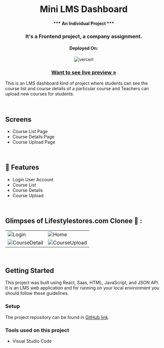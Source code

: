 <h1 align="center">Mini LMS Dashboard</h1>

<h4 align="center">*** An Individual Project ***</h4>

<h3 align="center">It's a Frontend project, a company assignment.</h3>


<h4 align="center">Deployed On:</h4>

<p align="center">
  <img src="https://img.shields.io/badge/Vercel-000000?style=for-the-badge&logo=vercel&logoColor=white" alt="vercerl">
</p>


<h3 align="center"><a href="https://lms-zeta-nine.vercel.app/" target="_blank"><strong>Want to see live preview »</strong></a></h3>


This is an LMS dashboard kind of project where students can see the course list and course details of a particular course and Teachers can upload new courses for students.

<br/>

## Screens 
- Course List Page 
- Course Details Page 
- Course Upload Page


<br/>


## 🚀 Features
- Login User Account
- Course List
- Course Details
- Course Upload 


<br/>


## Glimpses of Lifestylestores.com Clonee 🙈 :

<table>
  <tr>
    <td><img src="https://i.ibb.co/sjBKXD3/Login.png" alt="Login" /></td>
    <td><img src="https://i.ibb.co/JcpJpjY/Home.png"  alt="Home" /></td>
  </tr>
  
  <tr>
    <td><img src="https://i.ibb.co/ry0yGht/Course-Details.png" alt="CourseDetail" /></td>
    <td><img src="https://i.ibb.co/d7srv7b/Course-Upload.png"  alt="CourseUpload" /></td>
  </tr>
</table>


<br/>


## Getting Started

This project was built using React, Saas, HTML, JavaScript, and JSON API. It is an LMS web application and for running on your local environment you should follow these guidelines.


### Setup


The project repository can be found in [GitHub link](https://github.com/shivamkumar24/LMS).
 

### Tools used on this project

- Visual Studio Code
